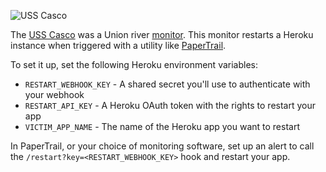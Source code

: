 ![USS Casco](https://upload.wikimedia.org/wikipedia/commons/f/f5/USS_Casco.jpg)

The [USS Casco](https://en.wikipedia.org/wiki/USS_Casco_(1864)) was a Union river [monitor](https://en.wikipedia.org/wiki/Monitor_(warship)). This monitor restarts a Heroku instance when triggered with a utility like [PaperTrail](https://papertrailapp.com/).

To set it up, set the following Heroku environment variables:

- `RESTART_WEBHOOK_KEY` - A shared secret you'll use to authenticate with your webhook
- `RESTART_API_KEY` - A Heroku OAuth token with the rights to restart your app
- `VICTIM_APP_NAME` - The name of the Heroku app you want to restart

In PaperTrail, or your choice of monitoring software, set up an alert to call the `/restart?key=<RESTART_WEBHOOK_KEY>` hook and restart your app.

